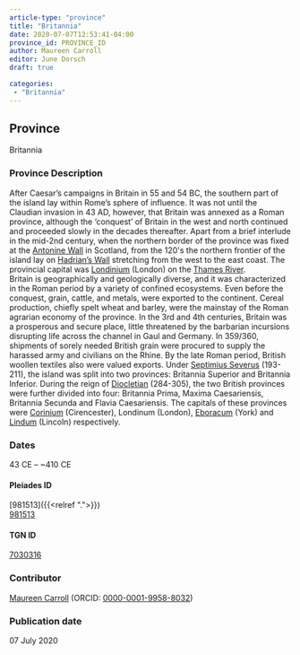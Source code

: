 ```yaml
---
article-type: "province"
title: "Britannia"
date: 2020-07-07T12:53:41-04:00
province_id: PROVINCE_ID
author: Maureen Carroll
editor: June Dorsch
draft: true

categories:
 - "Britannia"
---
```


## Province

Britannia

### Province Description

After Caesar’s campaigns in Britain in 55 and 54 BC, the southern part of the island lay within Rome’s sphere of influence. It was not until the Claudian invasion in 43 AD, however, that Britain was annexed as a Roman province, although the ‘conquest’ of Britain in the west and north continued and proceeded slowly in the decades thereafter. Apart from a brief interlude in the mid-2nd century, when the northern border of the province was fixed at the [Antonine Wall](dead_link) in Scotland, from the 120's the northern frontier of the island lay on [Hadrian’s Wall](dead_link) stretching from the west to the east coast. The provincial capital was [Londinium](dead_link) (London) on the [Thames River](dead_link).  
Britain is geographically and geologically diverse, and it was characterized in the Roman period by a variety of confined ecosystems. Even before the conquest, grain, cattle, and metals, were exported to the continent. Cereal production, chiefly spelt wheat and barley, were the mainstay of the Roman agrarian economy of the province. In the 3rd and 4th centuries, Britain was a prosperous and secure place, little threatened by the barbarian incursions disrupting life across the channel in Gaul and Germany. In 359/360, shipments of sorely needed British grain were procured to supply the harassed army and civilians on the Rhine. By the late Roman period, British woollen textiles also were valued exports. Under [Septimius Severus](dead_link) (193-211), the island was split into two provinces: Britannia Superior and Britannia Inferior. During the reign of [Diocletian](dead_link) (284-305), the two British provinces were further divided into four: Britannia Prima, Maxima Caesariensis, Britannia Secunda and Flavia Caesariensis. The capitals of these provinces were [Corinium](dead_link) (Cirencester), Londinum (London), [Eboracum](dead_link) (York) and [Lindum](dead_link) (Lincoln) respectively.

<!--### Maps-->

### Dates
43 CE – ~410 CE

<!--#### Periodo ID-->

<!-- [PERIODO_ID](https://pleiades.stoa.org/places/PLEIADES_ID) -->

#### Pleiades ID
[981513]({{<relref ".">}}) \
[981513](https://pleiades.stoa.org/places/981513)

#### TGN ID
[7030316](http://vocab.getty.edu/page/tgn/7030316)

### Contributor

[Maureen Carroll](https://www.sheffield.ac.uk/archaeology/our-people/academic-staff/maureen-carroll) (ORCID: [0000-0001-9958-8032](https://orcid.org/0000-0001-9958-8032))

### Publication date

07 July 2020

<!--### Related articles-->

<!-- Links to other related articles. Leave blank for now -->
